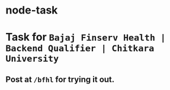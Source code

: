 # node-task

# Task for `Bajaj Finserv Health | Backend Qualifier | Chitkara University`

## Post at `/bfhl` for trying it out.
